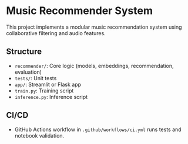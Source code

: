 # Music Recommender System

This project implements a modular music recommendation system using collaborative filtering and audio features.

## Structure
- `recommender/`: Core logic (models, embeddings, recommendation, evaluation)
- `tests/`: Unit tests
- `app/`: Streamlit or Flask app
- `train.py`: Training script
- `inference.py`: Inference script

## CI/CD
- GitHub Actions workflow in `.github/workflows/ci.yml` runs tests and notebook validation.
